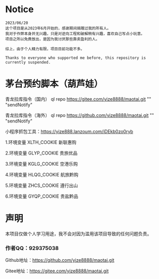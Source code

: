 # Notice

```
2023/06/20
这个项目是从2023年6月开始的，感谢期间捐赠过我的所有人。
我对于作弊本身并无兴趣，只是对逆向工程和破解稍有兴趣，喜欢自己写点小玩意。
项目之所以免费放出，是因为我讨厌那些靠卖盈利的人。

综上，由于个人精力有限，项目目前功能不多。

Thanks to everyone who supported me before, this repository is currently suspended.
```

# 茅台预约脚本（葫芦娃）

青龙拉库指令（国内） ql repo https://gitee.com/yize8888/maotai.git "" "sendNotify"

青龙拉库指令（海外） ql repo https://github.com/yize8888/maotai.git "" "sendNotify"

小程序抓包工具：https://yize888.lanzoum.com/iDEkb0zo0ryb

1.环境变量 XLTH_COOKIE 新联惠购

2.环境变量 GLYP_COOKIE 贵旅优品

3.环境变量 KGLG_COOKIE 空港乐购

4.环境变量 HLQG_COOKIE 航旅黔购

5.环境变量 ZHCS_COOKIE 遵行出山

6.环境变量 GYQP_COOKIE 贵盐黔品

# 声明
本项目仅做个人学习用途，我不会对因为滥用该项目导致的任何问题负责。

### 作者QQ：929375038

Github地址：https://github.com/yize8888/maotai.git

Gitee地址：https://gitee.com/yize8888/maotai.git